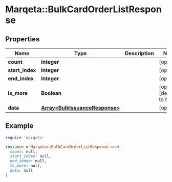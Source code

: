 # Marqeta::BulkCardOrderListResponse

## Properties

| Name | Type | Description | Notes |
| ---- | ---- | ----------- | ----- |
| **count** | **Integer** |  | [optional] |
| **start_index** | **Integer** |  | [optional] |
| **end_index** | **Integer** |  | [optional] |
| **is_more** | **Boolean** |  | [optional][default to false] |
| **data** | [**Array&lt;BulkIssuanceResponse&gt;**](BulkIssuanceResponse.md) |  | [optional] |

## Example

```ruby
require 'marqeta'

instance = Marqeta::BulkCardOrderListResponse.new(
  count: null,
  start_index: null,
  end_index: null,
  is_more: null,
  data: null
)
```

